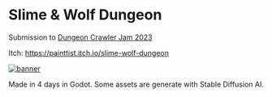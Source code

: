 # Slime & Wolf Dungeon

Submission to [Dungeon Crawler Jam 2023](https://itch.io/jam/dcjam2023)

Itch: https://painttist.itch.io/slime-wolf-dungeon

[![banner](https://user-images.githubusercontent.com/50148803/230797348-d8183251-1cc0-471f-94ec-9bc8b2e74cce.png)](https://itch.io/jam/dcjam2023/rate/2007951)

Made in 4 days in Godot.
Some assets are generate with Stable Diffusion AI.
